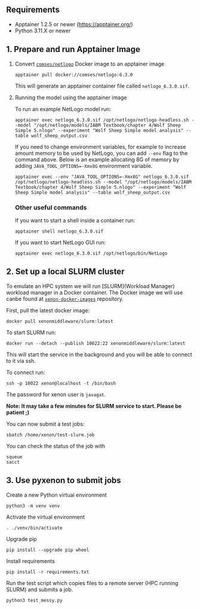 ## Requirements

- Apptainer 1.2.5 or newer (https://apptainer.org/)
- Python 3.11.X or newer

## 1. Prepare and run Apptainer Image

1. Convert [`comses/netlogo`](https://github.com/comses/docker-netlogo/blob/main/Dockerfile) Docker image to an apptainer image

    ```shell
    apptainer pull docker://comses/netlogo:6.3.0
    ```

    This will generate an apptainer container file called `netlogo_6.3.0.sif`.

1. Running the model using the apptainer image

    To run an example NetLogo model run:

    ```shell
    apptainer exec netlogo_6.3.0.sif /opt/netlogo/netlogo-headless.sh --model "/opt/netlogo/models/IABM Textbook/chapter 4/Wolf Sheep Simple 5.nlogo" --experiment "Wolf Sheep Simple model analysis" --table wolf_sheep_output.csv
    ```

    If you need to change environment variables, for example to increase amount memory to be used by NetLogo, you can add `--env` flag to the command above. Below is an example allocating 8G of memory by adding `JAVA_TOOL_OPTIONS=-Xmx8G` environment variable.

    ```shell
    apptainer exec --env "JAVA_TOOL_OPTIONS=-Xmx8G" netlogo_6.3.0.sif /opt/netlogo/netlogo-headless.sh --model "/opt/netlogo/models/IABM Textbook/chapter 4/Wolf Sheep Simple 5.nlogo" --experiment "Wolf Sheep Simple model analysis" --table wolf_sheep_output.csv
    ```

    ### Other useful commands

    If you want to start a shell inside a container run:

    ```shell
    apptainer shell netlogo_6.3.0.sif
    ```

    If you want to start NetLogo GUI run:

    ```shell
    apptainer exec netlogo_6.3.0.sif /opt/netlogo/bin/NetLogo
    ```

## 2. Set up a local SLURM cluster

To emulate an HPC system we will run [SLURM](Workload Manager) workload manager in a Docker container. The Docker image we will use canbe found at [`xenon-docker-images`](https://github.com/xenon-middleware/xenon-docker-images.git) repository.

First, pull the latest docker image:

```shell
docker pull xenonmiddleware/slurm:latest
```

To start SLURM run:

```shell
docker run --detach --publish 10022:22 xenonmiddleware/slurm:latest
```

This will start the service in the background and you will be able to connect to it via ssh.

To connect run:

```shell
ssh -p 10022 xenon@localhost -t /bin/bash
```

The password for xenon user is `javagat`.


**Note: It may take a few minutes for SLURM service to start. Please be patient ;)**

You can now submit a test jobs:

```shell
sbatch /home/xenon/test-slurm.job
```

You can check the status of the job with

```shell
squeue
sacct
```

## 3. Use pyxenon to submit jobs

Create a new Python virtual environment

```shell
python3 -m venv venv
```

Activate the virtual environment

```shell
. ./venv/bin/activate
```

Upgrade pip

```shell
pip install --upgrade pip wheel
```

Install requirements

```shell
pip install -r requirements.txt
```

Run the test script which copies files to a remote server (HPC running SLURM) and submits a job.

```shell
python3 test_messy.py
```
